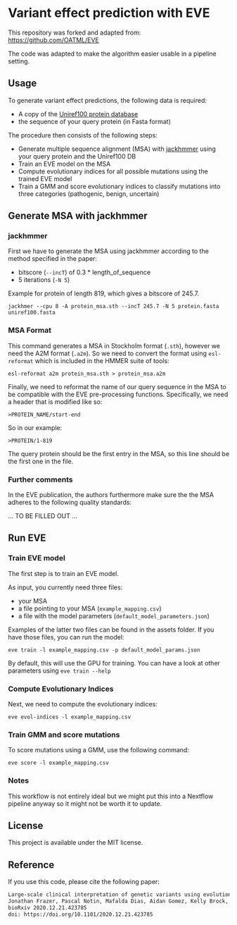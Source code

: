 # Variant effect prediction with EVE

This repository was forked and adapted from: https://github.com/OATML/EVE

The code was adapted to make the algorithm easier usable in a pipeline setting.

## Usage

To generate variant effect predictions, the following data is required:

* A copy of the [Uniref100 protein database](https://www.uniprot.org/uniref/?query=&fil=identity:1.0) 
* the sequence of your query protein (in Fasta format)

The procedure then consists of the following steps:

* Generate multiple sequence alignment (MSA) with [jackhmmer](http://hmmer.org/) using your query protein and the Uniref100 DB
* Train an EVE model on the MSA
* Compute evolutionary indices for all possible mutations using the trained EVE model
* Train a GMM and score evolutionary indices to classify mutations into three categories (pathogenic, benign, uncertain)

## Generate MSA with jackhmmer

### jackhmmer

First we have to generate the MSA using jackhmmer according to the method specified in the paper:

* bitscore (`--incT`) of 0.3 * length_of_sequence
* 5 iterations (`-N 5`)

Example for protein of length 819, which gives a bitscore of 245.7.

`jackhmer --cpu 8 -A protein_msa.sth --incT 245.7 -N 5 protein.fasta uniref100.fasta`

### MSA Format

This command generates a MSA in Stockholm format (`.sth`), however we need the A2M format (`.a2m`). So we need to convert the format using `esl-reformat` which is included in the HMMER suite of tools:

`esl-reformat a2m protein_msa.sth > protein_msa.a2m`

Finally, we need to reformat the name of our query sequence in the MSA to be compatible with the EVE pre-processing functions. Specifically, we need a header that is modified like so:

`>PROTEIN_NAME/start-end`

So in our example:

`>PROTEIN/1-819`

The query protein should be the first entry in the MSA, so this line should be the first one in the file.

### Further comments

In the EVE publication, the authors furthermore make sure the the MSA adheres to the following quality standards:

... TO BE FILLED OUT ...

## Run EVE

### Train EVE model

The first step is to train an EVE model.

As input, you currently need three files:

* your MSA
* a file pointing to your MSA (`example_mapping.csv`)
* a file with the model parameters (`default_model_parameters.json`)

Examples of the latter two files can be found in the assets folder. If you have those files, you can run the model:

`eve train -l example_mapping.csv -p default_model_params.json`

By default, this will use the GPU for training. You can have a look at other parameters using `eve train --help`

### Compute Evolutionary Indices

Next, we need to compute the evolutionary indices:

`eve evol-indices -l example_mapping.csv`

### Train GMM and score mutations

To score mutations using a GMM, use the following command:

`eve score -l example_mapping.csv`

### Notes

This workflow is not entirely ideal but we might put this into a Nextflow pipeline anyway so it might not be worth it to update.

## License

This project is available under the MIT license.

## Reference

If you use this code, please cite the following paper:

```bash
Large-scale clinical interpretation of genetic variants using evolutionary data and deep learning
Jonathan Frazer, Pascal Notin, Mafalda Dias, Aidan Gomez, Kelly Brock, Yarin Gal, Debora S. Marks
bioRxiv 2020.12.21.423785
doi: https://doi.org/10.1101/2020.12.21.423785
```
